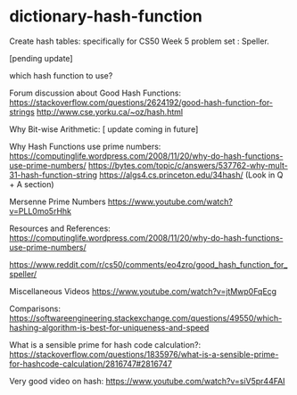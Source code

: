 # dictionary-hash-function

Create hash tables: specifically for CS50 Week 5 problem set : Speller.

[pending update]

which hash function to use?

Forum discussion about Good Hash Functions:
https://stackoverflow.com/questions/2624192/good-hash-function-for-strings
http://www.cse.yorku.ca/~oz/hash.html

Why Bit-wise Arithmetic: [ update coming in future]

Why Hash Functions use prime numbers:
https://computinglife.wordpress.com/2008/11/20/why-do-hash-functions-use-prime-numbers/
https://bytes.com/topic/c/answers/537762-why-mult-31-hash-function-string
https://algs4.cs.princeton.edu/34hash/ (Look in Q + A section)

Mersenne Prime Numbers
https://www.youtube.com/watch?v=PLL0mo5rHhk

Resources and References:
https://computinglife.wordpress.com/2008/11/20/why-do-hash-functions-use-prime-numbers/

https://www.reddit.com/r/cs50/comments/eo4zro/good_hash_function_for_speller/

Miscellaneous Videos
https://www.youtube.com/watch?v=jtMwp0FqEcg

Comparisons:
https://softwareengineering.stackexchange.com/questions/49550/which-hashing-algorithm-is-best-for-uniqueness-and-speed

What is a sensible prime for hash code calculation?:
https://stackoverflow.com/questions/1835976/what-is-a-sensible-prime-for-hashcode-calculation/2816747#2816747

Very good video on hash:
https://www.youtube.com/watch?v=siV5pr44FAI
